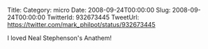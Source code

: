 Title: 
Category: micro
Date: 2008-09-24T00:00:00
Slug: 2008-09-24T00:00:00
TwitterId: 932673445
TweetUrl: https://twitter.com/mark_philpot/status/932673445

I loved Neal Stephenson's Anathem!